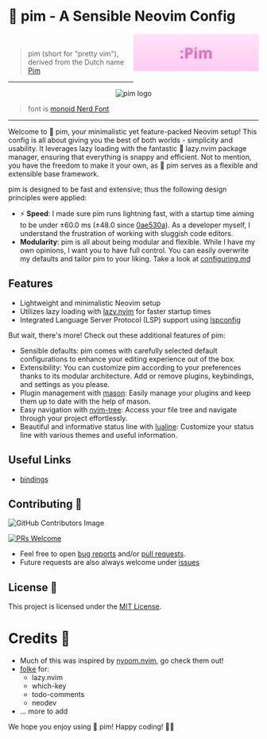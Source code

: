# 🌿 pim - A Sensible Neovim Config

<img src="https://raw.githubusercontent.com/pimdistro/pim/main/.assets/pim.png" 
    width="50%" align="right" style="margin-bottom: 25px">
<br>

> pim (short for "pretty vim"), derived from the Dutch name
> [Pim](https://nameberry.com/babyname/pim/boy)

---

<p align="center">
  <img src="https://raw.githubusercontent.com/pimdistro/pim/main/.assets/screenshot-01.png" alt="pim logo">
</p>

> font is
> [monoid Nerd Font](https://github.com/ryanoasis/nerd-fonts/blob/master/patched-fonts/Monoid)

---

Welcome to 🌿 pim, your minimalistic yet feature-packed Neovim setup! This
config is all about giving you the best of both worlds - simplicity and
usability. It leverages lazy loading with the fantastic 🚀 lazy.nvim package
manager, ensuring that everything is snappy and efficient. Not to mention, you
have the freedom to make it your own, as 🌿 pim serves as a flexible and
extensible base framework.

pim is designed to be fast and extensive; thus the following design principles
were applied:

- ⚡ **Speed**: I made sure pim runs lightning fast, with a startup time aiming
  to be under ±60.0 ms (±48.0 since
  [0ae530a](https://github.com/therealnv6/pim/commit/0ae530aa58d31f7db7c97578c6d9c3c27b6b59d4)).
  As a developer myself, I understand the frustration of working with sluggish
  code editors.
- **Modularity**: pim is all about being modular and flexible. While I have my
  own opinions, I want you to have full control. You can easily overwrite my
  defaults and tailor pim to your liking. Take a look at
  [configuring.md](https://egirldev.gay)

## Features

- Lightweight and minimalistic Neovim setup
- Utilizes lazy loading with [lazy.nvim](https://github.com/folke/lazy.nvim) for
  faster startup times
- Integrated Language Server Protocol (LSP) support using
  [lspconfig](https://github.com/neovim/nvim-lspconfig)

But wait, there's more! Check out these additional features of pim:

- Sensible defaults: pim comes with carefully selected default configurations to
  enhance your editing experience out of the box.
- Extensibility: You can customize pim according to your preferences thanks to
  its modular architecture. Add or remove plugins, keybindings, and settings as
  you please.
- Plugin management with [mason](https://github.com/therealnv6/mason): Easily
  manage your plugins and keep them up to date with the help of mason.
- Easy navigation with [nvim-tree](https://github.com/kyazdani42/nvim-tree.lua):
  Access your file tree and navigate through your project effortlessly.
- Beautiful and informative status line with
  [lualine](https://github.com/hoob3rt/lualine.nvim): Customize your status line
  with various themes and useful information.

## Useful Links

- [bindings](https://github.com/therealnv6/pim/wiki/bindings)

## Contributing 🤝

![GitHub Contributors Image](https://contrib.rocks/image?repo=therealnv6/pim)

[![PRs Welcome](https://img.shields.io/badge/PRs-welcome-brightgreen.svg?style=flat-square)](https://makeapullrequest.com)

- Feel free to open [bug reports](issues) and/or [pull requests](/pulls).
- Future requests are also always welcome under [issues](/issues)

## License 📜

This project is licensed under the
[MIT License](https://github.com/therealnv6/pim/blob/main/LICENSE).

# Credits 🙌

- Much of this was inspired by
  [nyoom.nvim](https://github.com/nyoom-engineering/nyoom.nvim), go check them
  out!
- [folke](https://github.com/folke) for:
  - lazy.nvim
  - which-key
  - todo-comments
  - neodev
- ... more to add

We hope you enjoy using 🌿 pim! Happy coding! 🚀🌟
